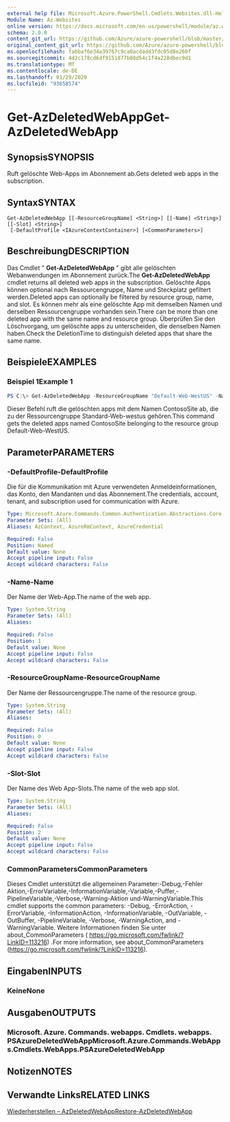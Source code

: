 ```yaml
---
external help file: Microsoft.Azure.PowerShell.Cmdlets.Websites.dll-Help.xml
Module Name: Az.Websites
online version: https://docs.microsoft.com/en-us/powershell/module/az.websites/get-azdeletedwebapp
schema: 2.0.0
content_git_url: https://github.com/Azure/azure-powershell/blob/master/src/Websites/Websites/help/Get-AzDeletedWebApp.md
original_content_git_url: https://github.com/Azure/azure-powershell/blob/master/src/Websites/Websites/help/Get-AzDeletedWebApp.md
ms.openlocfilehash: fabbaf6e34a39767c9ca0acdadd3fdc05d8e260f
ms.sourcegitcommit: 4d2c178cd6df9151877b08d54c1f4a228dbec9d1
ms.translationtype: MT
ms.contentlocale: de-DE
ms.lasthandoff: 01/29/2020
ms.locfileid: "93658574"
---
```

# <span data-ttu-id="515f5-101">Get-AzDeletedWebApp</span><span class="sxs-lookup"><span data-stu-id="515f5-101">Get-AzDeletedWebApp</span></span>

## <span data-ttu-id="515f5-102">Synopsis</span><span class="sxs-lookup"><span data-stu-id="515f5-102">SYNOPSIS</span></span>
<span data-ttu-id="515f5-103">Ruft gelöschte Web-Apps im Abonnement ab.</span><span class="sxs-lookup"><span data-stu-id="515f5-103">Gets deleted web apps in the subscription.</span></span>

## <span data-ttu-id="515f5-104">Syntax</span><span class="sxs-lookup"><span data-stu-id="515f5-104">SYNTAX</span></span>

```
Get-AzDeletedWebApp [[-ResourceGroupName] <String>] [[-Name] <String>] [[-Slot] <String>]
 [-DefaultProfile <IAzureContextContainer>] [<CommonParameters>]
```

## <span data-ttu-id="515f5-105">Beschreibung</span><span class="sxs-lookup"><span data-stu-id="515f5-105">DESCRIPTION</span></span>
<span data-ttu-id="515f5-106">Das Cmdlet " **Get-AzDeletedWebApp** " gibt alle gelöschten Webanwendungen im Abonnement zurück.</span><span class="sxs-lookup"><span data-stu-id="515f5-106">The **Get-AzDeletedWebApp** cmdlet returns all deleted web apps in the subscription.</span></span> <span data-ttu-id="515f5-107">Gelöschte Apps können optional nach Ressourcengruppe, Name und Steckplatz gefiltert werden.</span><span class="sxs-lookup"><span data-stu-id="515f5-107">Deleted apps can optionally be filtered by resource group, name, and slot.</span></span> <span data-ttu-id="515f5-108">Es können mehr als eine gelöschte App mit demselben Namen und derselben Ressourcengruppe vorhanden sein.</span><span class="sxs-lookup"><span data-stu-id="515f5-108">There can be more than one deleted app with the same name and resource group.</span></span> <span data-ttu-id="515f5-109">Überprüfen Sie den Löschvorgang, um gelöschte apps zu unterscheiden, die denselben Namen haben.</span><span class="sxs-lookup"><span data-stu-id="515f5-109">Check the DeletionTime to distinguish deleted apps that share the same name.</span></span>

## <span data-ttu-id="515f5-110">Beispiele</span><span class="sxs-lookup"><span data-stu-id="515f5-110">EXAMPLES</span></span>

### <span data-ttu-id="515f5-111">Beispiel 1</span><span class="sxs-lookup"><span data-stu-id="515f5-111">Example 1</span></span>
```powershell
PS C:\> Get-AzDeletedWebApp -ResourceGroupName "Default-Web-WestUS" -Name "ContosoSite"
```

<span data-ttu-id="515f5-112">Dieser Befehl ruft die gelöschten apps mit dem Namen ContosoSite ab, die zu der Ressourcengruppe Standard-Web-westus gehören.</span><span class="sxs-lookup"><span data-stu-id="515f5-112">This command gets the deleted apps named ContosoSite belonging to the resource group Default-Web-WestUS.</span></span>

## <span data-ttu-id="515f5-113">Parameter</span><span class="sxs-lookup"><span data-stu-id="515f5-113">PARAMETERS</span></span>

### <span data-ttu-id="515f5-114">-DefaultProfile</span><span class="sxs-lookup"><span data-stu-id="515f5-114">-DefaultProfile</span></span>
<span data-ttu-id="515f5-115">Die für die Kommunikation mit Azure verwendeten Anmeldeinformationen, das Konto, den Mandanten und das Abonnement.</span><span class="sxs-lookup"><span data-stu-id="515f5-115">The credentials, account, tenant, and subscription used for communication with Azure.</span></span>

```yaml
Type: Microsoft.Azure.Commands.Common.Authentication.Abstractions.Core.IAzureContextContainer
Parameter Sets: (All)
Aliases: AzContext, AzureRmContext, AzureCredential

Required: False
Position: Named
Default value: None
Accept pipeline input: False
Accept wildcard characters: False
```

### <span data-ttu-id="515f5-116">-Name</span><span class="sxs-lookup"><span data-stu-id="515f5-116">-Name</span></span>
<span data-ttu-id="515f5-117">Der Name der Web-App.</span><span class="sxs-lookup"><span data-stu-id="515f5-117">The name of the web app.</span></span>

```yaml
Type: System.String
Parameter Sets: (All)
Aliases:

Required: False
Position: 1
Default value: None
Accept pipeline input: False
Accept wildcard characters: False
```

### <span data-ttu-id="515f5-118">-ResourceGroupName</span><span class="sxs-lookup"><span data-stu-id="515f5-118">-ResourceGroupName</span></span>
<span data-ttu-id="515f5-119">Der Name der Ressourcengruppe.</span><span class="sxs-lookup"><span data-stu-id="515f5-119">The name of the resource group.</span></span>

```yaml
Type: System.String
Parameter Sets: (All)
Aliases:

Required: False
Position: 0
Default value: None
Accept pipeline input: False
Accept wildcard characters: False
```

### <span data-ttu-id="515f5-120">-Slot</span><span class="sxs-lookup"><span data-stu-id="515f5-120">-Slot</span></span>
<span data-ttu-id="515f5-121">Der Name des Web App-Slots.</span><span class="sxs-lookup"><span data-stu-id="515f5-121">The name of the web app slot.</span></span>

```yaml
Type: System.String
Parameter Sets: (All)
Aliases:

Required: False
Position: 2
Default value: None
Accept pipeline input: False
Accept wildcard characters: False
```

### <span data-ttu-id="515f5-122">CommonParameters</span><span class="sxs-lookup"><span data-stu-id="515f5-122">CommonParameters</span></span>
<span data-ttu-id="515f5-123">Dieses Cmdlet unterstützt die allgemeinen Parameter:-Debug,-Fehler Aktion,-ErrorVariable,-InformationVariable,-Variable,-Puffer,-PipelineVariable,-Verbose,-Warning-Aktion und-WarningVariable.</span><span class="sxs-lookup"><span data-stu-id="515f5-123">This cmdlet supports the common parameters: -Debug, -ErrorAction, -ErrorVariable, -InformationAction, -InformationVariable, -OutVariable, -OutBuffer, -PipelineVariable, -Verbose, -WarningAction, and -WarningVariable.</span></span> <span data-ttu-id="515f5-124">Weitere Informationen finden Sie unter about_CommonParameters ( https://go.microsoft.com/fwlink/?LinkID=113216) .</span><span class="sxs-lookup"><span data-stu-id="515f5-124">For more information, see about_CommonParameters (https://go.microsoft.com/fwlink/?LinkID=113216).</span></span>

## <span data-ttu-id="515f5-125">Eingaben</span><span class="sxs-lookup"><span data-stu-id="515f5-125">INPUTS</span></span>

### <span data-ttu-id="515f5-126">Keine</span><span class="sxs-lookup"><span data-stu-id="515f5-126">None</span></span>

## <span data-ttu-id="515f5-127">Ausgaben</span><span class="sxs-lookup"><span data-stu-id="515f5-127">OUTPUTS</span></span>

### <span data-ttu-id="515f5-128">Microsoft. Azure. Commands. webapps. Cmdlets. webapps. PSAzureDeletedWebApp</span><span class="sxs-lookup"><span data-stu-id="515f5-128">Microsoft.Azure.Commands.WebApps.Cmdlets.WebApps.PSAzureDeletedWebApp</span></span>

## <span data-ttu-id="515f5-129">Notizen</span><span class="sxs-lookup"><span data-stu-id="515f5-129">NOTES</span></span>

## <span data-ttu-id="515f5-130">Verwandte Links</span><span class="sxs-lookup"><span data-stu-id="515f5-130">RELATED LINKS</span></span>

[<span data-ttu-id="515f5-131">Wiederherstellen – AzDeletedWebApp</span><span class="sxs-lookup"><span data-stu-id="515f5-131">Restore-AzDeletedWebApp</span></span>](./Restore-AzDeletedWebApp.md)